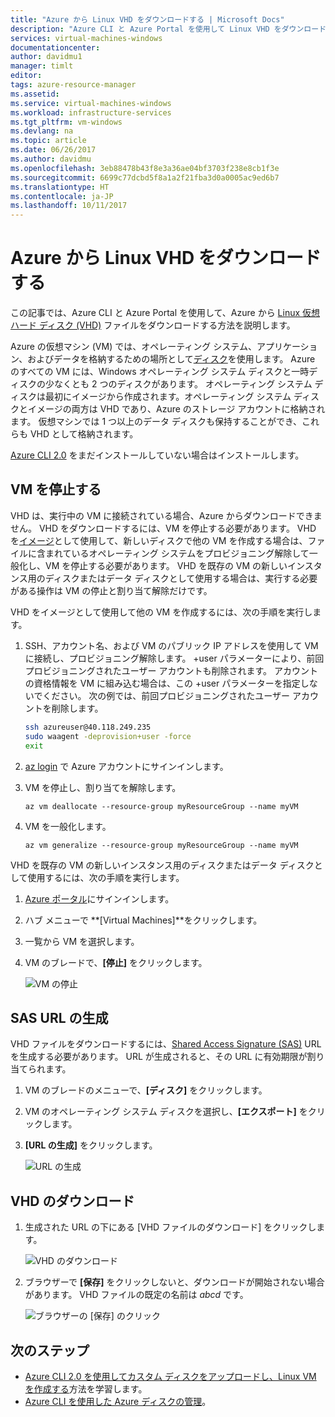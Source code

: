 ```yaml
---
title: "Azure から Linux VHD をダウンロードする | Microsoft Docs"
description: "Azure CLI と Azure Portal を使用して Linux VHD をダウンロードします。"
services: virtual-machines-windows
documentationcenter: 
author: davidmu1
manager: timlt
editor: 
tags: azure-resource-manager
ms.assetid: 
ms.service: virtual-machines-windows
ms.workload: infrastructure-services
ms.tgt_pltfrm: vm-windows
ms.devlang: na
ms.topic: article
ms.date: 06/26/2017
ms.author: davidmu
ms.openlocfilehash: 3eb88478b43f8e3a36ae04bf3703f238e8cb1f3e
ms.sourcegitcommit: 6699c77dcbd5f8a1a2f21fba3d0a0005ac9ed6b7
ms.translationtype: HT
ms.contentlocale: ja-JP
ms.lasthandoff: 10/11/2017
---
```

# <a name="download-a-linux-vhd-from-azure"></a>Azure から Linux VHD をダウンロードする

この記事では、Azure CLI と Azure Portal を使用して、Azure から [Linux 仮想ハード ディスク (VHD)](about-disks-and-vhds.md?toc=%2fazure%2fvirtual-machines%2flinux%2ftoc.json) ファイルをダウンロードする方法を説明します。 

Azure の仮想マシン (VM) では、オペレーティング システム、アプリケーション、およびデータを格納するための場所として[ディスク](../windows/managed-disks-overview.md?toc=%2fazure%2fvirtual-machines%2flinux%2ftoc.json)を使用します。 Azure のすべての VM には、Windows オペレーティング システム ディスクと一時ディスクの少なくとも 2 つのディスクがあります。 オペレーティング システム ディスクは最初にイメージから作成されます。オペレーティング システム ディスクとイメージの両方は VHD であり、Azure のストレージ アカウントに格納されます。 仮想マシンでは 1 つ以上のデータ ディスクも保持することができ、これらも VHD として格納されます。

[Azure CLI 2.0](https://docs.microsoft.com/cli/azure/install-az-cli2) をまだインストールしていない場合はインストールします。

## <a name="stop-the-vm"></a>VM を停止する

VHD は、実行中の VM に接続されている場合、Azure からダウンロードできません。 VHD をダウンロードするには、VM を停止する必要があります。 VHD を[イメージ](tutorial-custom-images.md)として使用して、新しいディスクで他の VM を作成する場合は、ファイルに含まれているオペレーティング システムをプロビジョニング解除して一般化し、VM を停止する必要があります。 VHD を既存の VM の新しいインスタンス用のディスクまたはデータ ディスクとして使用する場合は、実行する必要がある操作は VM の停止と割り当て解除だけです。

VHD をイメージとして使用して他の VM を作成するには、次の手順を実行します。

1. SSH、アカウント名、および VM のパブリック IP アドレスを使用して VM に接続し、プロビジョニング解除します。 +user パラメーターにより、前回プロビジョニングされたユーザー アカウントも削除されます。 アカウントの資格情報を VM に組み込む場合は、この +user パラメーターを指定しないでください。 次の例では、前回プロビジョニングされたユーザー アカウントを削除します。

    ```bash
    ssh azureuser@40.118.249.235
    sudo waagent -deprovision+user -force
    exit 
    ```

2. [az login](https://docs.microsoft.com/cli/azure/#login) で Azure アカウントにサインインします。
3. VM を停止し、割り当てを解除します。

    ```azurecli
    az vm deallocate --resource-group myResourceGroup --name myVM
    ```

4. VM を一般化します。 

    ```azurecli
    az vm generalize --resource-group myResourceGroup --name myVM
    ``` 

VHD を既存の VM の新しいインスタンス用のディスクまたはデータ ディスクとして使用するには、次の手順を実行します。

1.  [Azure ポータル](https://portal.azure.com/)にサインインします。
2.  ハブ メニューで **[Virtual Machines]**をクリックします。
3.  一覧から VM を選択します。
4.  VM のブレードで、**[停止]** をクリックします。

    ![VM の停止](./media/download-vhd/export-stop.png)

## <a name="generate-sas-url"></a>SAS URL の生成

VHD ファイルをダウンロードするには、[Shared Access Signature (SAS)](../../storage/common/storage-dotnet-shared-access-signature-part-1.md?toc=%2fazure%2fvirtual-machines%2fwindows%2ftoc.json) URL を生成する必要があります。 URL が生成されると、その URL に有効期限が割り当てられます。

1.  VM のブレードのメニューで、**[ディスク]** をクリックします。
2.  VM のオペレーティング システム ディスクを選択し、**[エクスポート]** をクリックします。
3.  **[URL の生成]** をクリックします。

    ![URL の生成](./media/download-vhd/export-generate.png)

## <a name="download-vhd"></a>VHD のダウンロード

1.  生成された URL の下にある [VHD ファイルのダウンロード] をクリックします。

    ![VHD のダウンロード](./media/download-vhd/export-download.png)

2.  ブラウザーで **[保存]** をクリックしないと、ダウンロードが開始されない場合があります。 VHD ファイルの既定の名前は *abcd* です。

    ![ブラウザーの [保存] のクリック](./media/download-vhd/export-save.png)

## <a name="next-steps"></a>次のステップ

- [Azure CLI 2.0 を使用してカスタム ディスクをアップロードし、Linux VM を作成する](upload-vhd.md?toc=%2fazure%2fvirtual-machines%2flinux%2ftoc.json)方法を学習します。 
- [Azure CLI を使用した Azure ディスクの管理](tutorial-manage-disks.md?toc=%2fazure%2fvirtual-machines%2flinux%2ftoc.json)。


